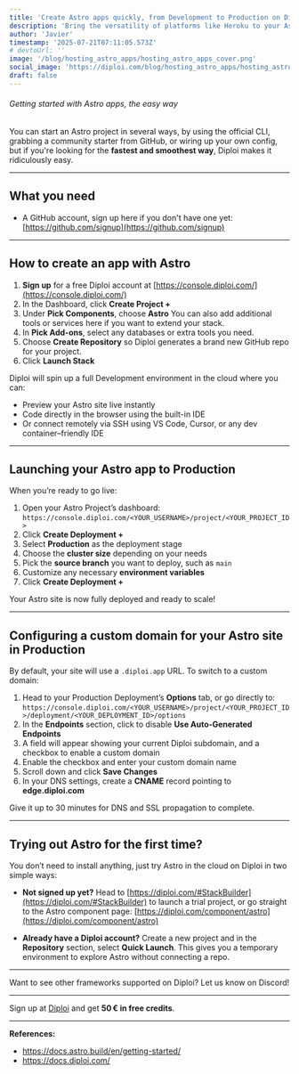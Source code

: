 ```yaml
---
title: 'Create Astro apps quickly, from Development to Production on Diploi'
description: 'Bring the versatility of platforms like Heroku to your Astro development workflow'
author: 'Javier'
timestamp: '2025-07-21T07:11:05.573Z'
# devtoUrl: ''
image: '/blog/hosting_astro_apps/hosting_astro_apps_cover.png'
social_image: 'https://diploi.com/blog/hosting_astro_apps/hosting_astro_apps_og.png'
draft: false
---
```


###### Getting started with Astro apps, the easy way

You can start an Astro project in several ways, by using the official CLI, grabbing a community starter from GitHub, or wiring up your own config, but if you're looking for the **fastest and smoothest way**, Diploi makes it ridiculously easy.

---

## What you need

* A GitHub account, sign up here if you don't have one yet: [https://github.com/signup](https://github.com/signup)

---

## How to create an app with Astro

1. **Sign up** for a free Diploi account at [https://console.diploi.com/](https://console.diploi.com/)
2. In the Dashboard, click **Create Project +**
3. Under **Pick Components**, choose **Astro**
   You can also add additional tools or services here if you want to extend your stack.
4. In **Pick Add-ons**, select any databases or extra tools you need.
5. Choose **Create Repository** so Diploi generates a brand new GitHub repo for your project.
6. Click **Launch Stack**

Diploi will spin up a full Development environment in the cloud where you can:

* Preview your Astro site live instantly
* Code directly in the browser using the built-in IDE
* Or connect remotely via SSH using VS Code, Cursor, or any dev container–friendly IDE

---

## Launching your Astro app to Production

When you’re ready to go live:

1. Open your Astro Project’s dashboard:
   `https://console.diploi.com/<YOUR_USERNAME>/project/<YOUR_PROJECT_ID>`
2. Click **Create Deployment +**
3. Select **Production** as the deployment stage
4. Choose the **cluster size** depending on your needs
5. Pick the **source branch** you want to deploy, such as `main`
6. Customize any necessary **environment variables**
7. Click **Create Deployment +**

Your Astro site is now fully deployed and ready to scale!

---

## Configuring a custom domain for your Astro site in Production

By default, your site will use a `.diploi.app` URL. To switch to a custom domain:

1. Head to your Production Deployment’s **Options** tab, or go directly to:
   `https://console.diploi.com/<YOUR_USERNAME>/project/<YOUR_PROJECT_ID>/deployment/<YOUR_DEPLOYMENT_ID>/options`
2. In the **Endpoints** section, click to disable **Use Auto‑Generated Endpoints**
3. A field will appear showing your current Diploi subdomain, and a checkbox to enable a custom domain
4. Enable the checkbox and enter your custom domain name
5. Scroll down and click **Save Changes**
6. In your DNS settings, create a **CNAME** record pointing to **edge.diploi.com**

Give it up to 30 minutes for DNS and SSL propagation to complete.

---

## Trying out Astro for the first time?

You don’t need to install anything, just try Astro in the cloud on Diploi in two simple ways:

* **Not signed up yet?**
  Head to [https://diploi.com/#StackBuilder](https://diploi.com/#StackBuilder) to launch a trial project, or go straight to the Astro component page:
  [https://diploi.com/component/astro](https://diploi.com/component/astro)

* **Already have a Diploi account?**
  Create a new project and in the **Repository** section, select **Quick Launch**. This gives you a temporary environment to explore Astro without connecting a repo.

---

Want to see other frameworks supported on Diploi? Let us know on Discord!

---

Sign up at [Diploi](https://diploi.com/) and get **50 € in free credits**.

---

**References:**

- https://docs.astro.build/en/getting-started/
- https://docs.diploi.com/
